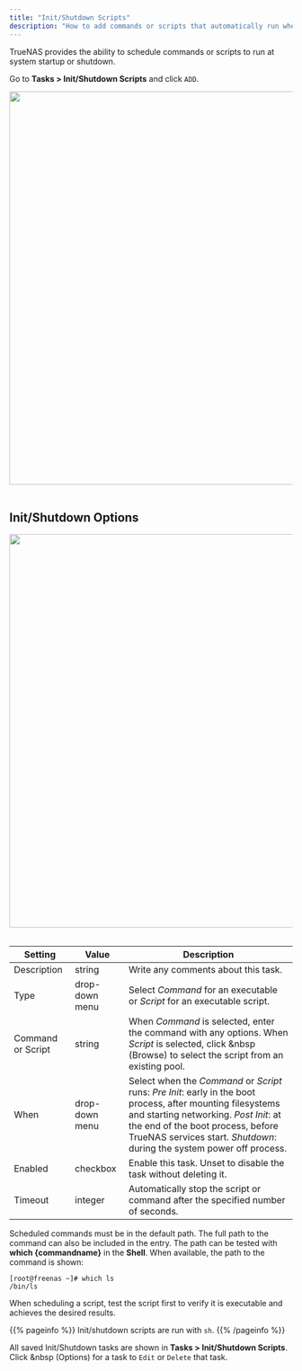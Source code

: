 ```yaml
---
title: "Init/Shutdown Scripts"
description: "How to add commands or scripts that automatically run when TrueNAS starts or begins to shut down."
---
```


TrueNAS provides the ability to schedule commands or scripts to run at system startup or shutdown.

Go to **Tasks > Init/Shutdown Scripts** and click `ADD`.

<img src="/images/TN-12.0-tasks-init-shutdown-scripts-add.png" width='700px'>
<br><br>

##  Init/Shutdown Options

<img src="/images/TN-12.0-tasks-init-shutdown-scripts.png" width='700px'>
<br><br>

| Setting           | Value          | Description   |
|-------------------|----------------|----------------|
| Description       | string         | Write any comments about this task.
| Type              | drop-down menu | Select *Command* for an executable or *Script* for an executable script. |
| Command or Script | string         | When *Command* is selected, enter the command with any options. When *Script* is selected, click <i class="fa fa-folder" aria-hidden="true" title="folder"></i>&nbsp (Browse) to select the script from an existing pool. |
| When              | drop-down menu | Select when the *Command* or *Script* runs: *Pre Init*: early in the boot process, after mounting filesystems and starting networking. *Post Init*: at the end of the boot process, before TrueNAS services start. *Shutdown*: during the system power off process. |
| Enabled           | checkbox       | Enable this task. Unset to disable the task without deleting it. |
| Timeout           | integer        | Automatically stop the script or command after the specified number of seconds.  |

Scheduled commands must be in the default path.
The full path to the command can also be included in the entry.
The path can be tested with **which {commandname}** in the **Shell**.
When available, the path to the command is shown:

```
[root@freenas ~]# which ls
/bin/ls
```

When scheduling a script, test the script first to verify it is executable and achieves the desired results.

{{% pageinfo %}}
Init/shutdown scripts are run with `sh`.
{{% /pageinfo %}}

All saved Init/Shutdown tasks are shown in **Tasks > Init/Shutdown Scripts**.
Click <i class="fas fa-ellipsis-v" aria-hidden="true" title="Options"></i>&nbsp (Options) for a task to `Edit` or `Delete` that task.
